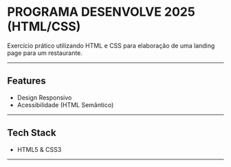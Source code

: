 # PROGRAMA DESENVOLVE 2025 (HTML/CSS)

Exercício prático utilizando HTML e CSS para elaboração de uma landing page para um restaurante.

---

## Features

- Design Responsivo
- Acessibilidade (HTML Semântico)

---

## Tech Stack

- HTML5 & CSS3

---
